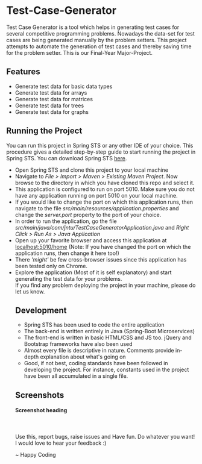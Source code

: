 # Test-Case-Generator
Test Case Generator is a tool which helps in generating test cases for several competitive programming problems. Nowadays the data-set for test cases are being generated manually by the problem setters. This project attempts to automate the generation of test cases and thereby saving time for the problem setter. This is our Final-Year Major-Project.

<h2>Features</h2>
<ul>
  <li>Generate test data for basic data types</li>
  <li>Generate test data for arrays</li>
  <li>Generate test data for matrices</li>
  <li>Generate test data for trees</li>
  <li>Generate test data for graphs</li>
</ul>

<h2>Running the Project</h2>

You can run this project in Spring STS or any other IDE of your choice. This procedure gives a detailed step-by-step guide to start running the project in Spring STS. You can download Spring STS <a href="https://spring.io/tools/sts/all">here</a>.

<ul>
  <li>Open Spring STS and clone this project to your local machine</li>
  <li>Navigate to <i>File > Import > Maven > Existing Maven Project</i>. Now browse to the directory in which you have cloned this repo and select it.</li>
  <li>This application is configured to run on port 5010. Make sure you do not have any application running on port 5010 on your local machine.</li>
  <li>If you would like to change the port on which this application runs, then navigate to the file <i>src/main/resources/application.properties</i> and change the <i>server.port</i> property to the port of your choice.</li>
  <li>In order to run the application, go the file <i>src/main/java/com/jntu/TestCaseGeneratorApplication.java</i> and <i>Right Click > Run As > Java Application</i></li>
  <li>Open up your favorite browser and access this application at <a href="http://localhost:5010/home">localhost:5010/home</a> (Note: If you have changed the port on which the application runs, then change it here too!)</li>
  <li>There <i>'might'</i> be few cross-browser issues since this application has been tested only on Chrome.</li>
  <li>Explore the application (Most of it is self explanatory) and start generating the test data for your problems.</li>
If you find any problem deploying the project in your machine, please do let us know.

<h2>Development</h2>
<ul>
  <li>Spring STS has been used to code the entire application</li>
  <li>The back-end is written entirely in Java (Spring-Boot Microservices)</li>
  <li>The front-end is written in basic HTML/CSS and JS too. jQuery and Bootstrap frameworks have also been used</li>
  <li>Almost every file is descriptive in nature. Comments provide in-depth explanation about what's going on</li>
  <li>Good, if not best, coding standards have been followed in developing the project. For instance, constants used in the project have been all accumulated in a single file.</li>
</ul>

<h2>Screenshots</h2>

<h4>Screenshot heading</h4>
<!--<img src="screenshots/login_page.png" />-->

<br/><br/>
Use this, report bugs, raise issues and Have fun. Do whatever you want! I would love to hear your feedback :)

~ Happy Coding
